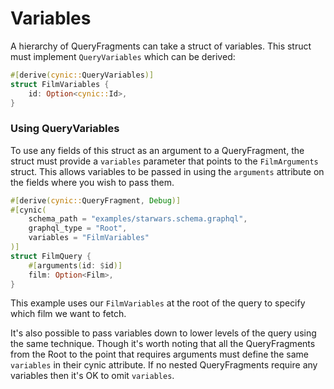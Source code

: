 # Variables

A hierarchy of QueryFragments can take a struct of variables. This struct must
implement `QueryVariables` which can be derived:

```rust
#[derive(cynic::QueryVariables)]
struct FilmVariables {
    id: Option<cynic::Id>,
}
```

### Using QueryVariables

To use any fields of this struct as an argument to a QueryFragment, the struct
must provide a `variables` parameter that points to the `FilmArguments`
struct. This allows variables to be passed in using the `arguments`
attribute on the fields where you wish to pass them.

```rust
#[derive(cynic::QueryFragment, Debug)]
#[cynic(
    schema_path = "examples/starwars.schema.graphql",
    graphql_type = "Root",
    variables = "FilmVariables"
)]
struct FilmQuery {
    #[arguments(id: $id)]
    film: Option<Film>,
}
```

This example uses our `FilmVariables` at the root of the query to specify which
film we want to fetch.

It's also possible to pass variables down to lower levels of the query using
the same technique. Though it's worth noting that all the QueryFragments from
the Root to the point that requires arguments must define the same
`variables` in their cynic attribute. If no nested QueryFragments
require any variables then it's OK to omit `variables`.
